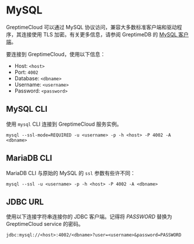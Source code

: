 # MySQL

GreptimeCloud 可以通过 MySQL 协议访问，兼容大多数标准客户端和驱动程序，其连接使用 TLS 加密。有关更多信息，请参阅 GreptimeDB 的 [MySQL 客户端](https://docs.greptime.cn/user-guide/clients/mysql)。

要连接到 GreptimeCloud，使用以下信息：

- Host: `<host>`
- Port: `4002`
- Database: `<dbname>`
- Username: `<username>`
- Password: `<password>`

## MySQL CLI

使用 `mysql` CLI 连接到 GreptimeCloud 服务实例。

```shell
mysql --ssl-mode=REQUIRED -u <username> -p -h <host> -P 4002 -A <dbname>
```

## MariaDB CLI

MariaDB CLI 与原始的 MySQL 的 `ssl` 参数有些许不同：

```shell
mysql --ssl -u <username> -p -h <host> -P 4002 -A <dbname>
```

## JDBC URL

使用以下连接字符串连接你的 JDBC 客户端。记得将 *PASSWORD* 替换为 GreptimeCloud service 的密码。

```
jdbc:mysql://<host>:4002/<dbname>?user=<username>&password=PASSWORD
```
